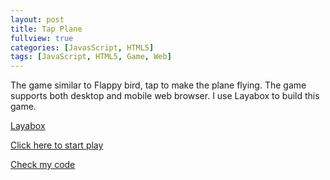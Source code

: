 ```yaml
---
layout: post
title: Tap Plane
fullview: true
categories: [JavasScript, HTML5]
tags: [JavaScript, HTML5, Game, Web]
---
```

The game similar to Flappy bird, tap to make the plane flying. The game supports both desktop and mobile web browser. I use Layabox to build this game. 

<a class="btn btn-default" href="http://www.layabox.com/en/">Layabox</a>

<a class="btn btn-default" href="http://www.siyuanzhou.com/TapPlane/">Click here to start play</a>

<a class="btn btn-default" href="https://github.com/godofhand/TapPlane">Check my code</a>
